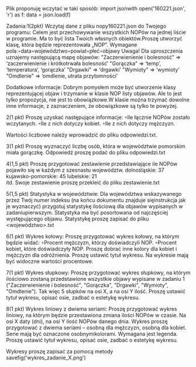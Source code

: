 Plik proponuję wczytać w taki sposób:
import jsonwith open('160221.json', 'r') as f:
data = json.load(f)

Zadania:1(2pkt) Wczytaj dane z pliku nopy160221.json do Twojego programu:
Celem jest przechowywanie wszystkich NOPów na jednej liście w programie.
Ma to być lista Twoich własnych obiektów.Proszę utworzyć klasę, która będzie reprezentowała „NOP”.
Wymagane pola:◦data◦województwo◦powiat◦płeć◦objawy
Uwaga! Dla uproszczenia uznajemy następującą mapę objawów:
"Zaczerwienienie i bolesność" => ‘zaczerwienienie i krótkotrwała bolesność’
"Gorączka" => ‘temp’, ‘temperatura’, ‘gorączka’
"Drgawki" => ‘drgawki’ 
"Wymioty" => ‘wymioty’
"Omdlenie" => ‘omdlenie, utrata przytomności’

Dodatkowe informacje:
Dobrym pomysłem może być utworzenie klasy reprezentującej objaw i trzymanie w klasie NOP listy objawów. 
Ale to jest tylko propozycja, nie jest to obowiązkowe.W klasie można trzymać dowolne inne informacje, z zaznaczeniem, że obowiązkowe są tylko te powyżej.

2(1 pkt) Proszę uzyskać następujące informacje:
◦Ile łącznie NOPów zostało wczytanych.
◦Ile z nich dotyczy kobiet.
◦Ile z nich dotyczy mężczyzn.

Wartości liczbowe należy wprowadzić do pliku odpowiedzi.txt.

3(1 pkt) Proszę wyznaczyć liczbę osób, która w województwie pomorskim miała gorączkę.
Odpowiedź proszę podać do pliku odpowiedzi.txt

4(1,5 pkt) Proszę przygotować zestawienie przedstawiające ile NOPów pojawiło się w każdym z szesnastu województw.
dolnośląskie: 37
kujawsko-pomorskie: 45
lubelskie: 21    
itd.
Swoje zestawienie proszę przekleić do pliku zestawienie.txt

5(1,5 pkt) Statystyka w województwie:
Dla województwa wskazywanego przez Twój numer indeksu (na końcu dokumentu znajduje sięinstrukcja jak je wyznaczyć)
przygotuj statystykę ilościową dla objawów wypisanych w zadaniupierwszym. 
Statystyka ma być posortowana od najczęściej występującego objawu. 
Statystykę proszę zapisać do pliku <województwo>.txt

6(1 pkt) Wykres kołowy:
Proszę przygotować wykres kołowy, na którym będzie widać:
◦Procent mężczyzn, którzy doświadczyli NOP.
◦Procent kobiet, które doświadczyły NOP.
Proszę dobrać inne kolory dla kobiet i mężczyzn dla odróżnienia. Proszę ustawić tytuł wykresu. Na wykresie mają być widoczne wartości procentowe.

7(1 pkt) Wykres słupkowy:
Proszę przygotować wykres słupkowy, na którym ilościowo zostaną przedstawione wszystkie objawy wypisane w zadaniu 1 
("Zaczerwienienie i bolesność", "Gorączka", "Drgawki", "Wymioty", "Omdlenie").
Tak więc 5 słupków na osi X, a na osi Y ilość. Proszę ustawić tytuł wykresu, opisać osie, zadbać o estetykę wykresu.

8(1 pkt) Wykres liniowy z dwiema seriami:
Proszę przygotować wykres liniowy, na którym będzie przestawiona zmiana ilości NOPów w czasie. 
Na osi X daty (dni), na osi Y ilość NOPów danego dnia. 
Wykres proszę przygotować z dwiema seriami – osobną dla mężczyzn, osobną dla kobiet. Serie mają być oznaczone osobnymikolorami. 
Wymagana jest legenda. Proszę ustawić tytuł wykresu, opisać osie, zadbać o estetykę wykresu.

Wykresy proszę zapisać za pomocą metody savefig('wykres_zadanie_X.png')
